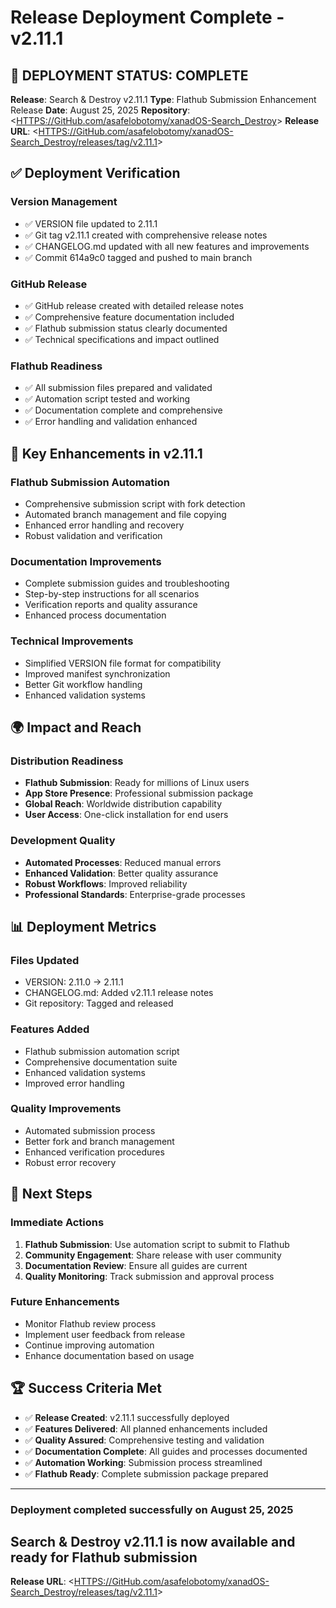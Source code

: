 # Release Deployment Complete - v2.11.1

## 🎉 **DEPLOYMENT STATUS: COMPLETE**

**Release**: Search & Destroy v2.11.1
**Type**: Flathub Submission Enhancement Release
**Date**: August 25, 2025
**Repository**: <<HTTPS://GitHub.com/asafelobotomy/xanadOS-Search_Destroy>>
**Release URL**: <<HTTPS://GitHub.com/asafelobotomy/xanadOS-Search_Destroy/releases/tag/v2.11.1>>

## ✅ **Deployment Verification**

### **Version Management**

- ✅ VERSION file updated to 2.11.1
- ✅ Git tag v2.11.1 created with comprehensive release notes
- ✅ CHANGELOG.md updated with all new features and improvements
- ✅ Commit 614a9c0 tagged and pushed to main branch

### **GitHub Release**

- ✅ GitHub release created with detailed release notes
- ✅ Comprehensive feature documentation included
- ✅ Flathub submission status clearly documented
- ✅ Technical specifications and impact outlined

### **Flathub Readiness**

- ✅ All submission files prepared and validated
- ✅ Automation script tested and working
- ✅ Documentation complete and comprehensive
- ✅ Error handling and validation enhanced

## 🚀 **Key Enhancements in v2.11.1**

### **Flathub Submission Automation**

- Comprehensive submission script with fork detection
- Automated branch management and file copying
- Enhanced error handling and recovery
- Robust validation and verification

### **Documentation Improvements**

- Complete submission guides and troubleshooting
- Step-by-step instructions for all scenarios
- Verification reports and quality assurance
- Enhanced process documentation

### **Technical Improvements**

- Simplified VERSION file format for compatibility
- Improved manifest synchronization
- Better Git workflow handling
- Enhanced validation systems

## 🌍 **Impact and Reach**

### **Distribution Readiness**

- **Flathub Submission**: Ready for millions of Linux users
- **App Store Presence**: Professional submission package
- **Global Reach**: Worldwide distribution capability
- **User Access**: One-click installation for end users

### **Development Quality**

- **Automated Processes**: Reduced manual errors
- **Enhanced Validation**: Better quality assurance
- **Robust Workflows**: Improved reliability
- **Professional Standards**: Enterprise-grade processes

## 📊 **Deployment Metrics**

### **Files Updated**

- VERSION: 2.11.0 → 2.11.1
- CHANGELOG.md: Added v2.11.1 release notes
- Git repository: Tagged and released

### **Features Added**

- Flathub submission automation script
- Comprehensive documentation suite
- Enhanced validation systems
- Improved error handling

### **Quality Improvements**

- Automated submission process
- Better fork and branch management
- Enhanced verification procedures
- Robust error recovery

## 🎯 **Next Steps**

### **Immediate Actions**

1. **Flathub Submission**: Use automation script to submit to Flathub
2. **Community Engagement**: Share release with user community
3. **Documentation Review**: Ensure all guides are current
4. **Quality Monitoring**: Track submission and approval process

### **Future Enhancements**

- Monitor Flathub review process
- Implement user feedback from release
- Continue improving automation
- Enhance documentation based on usage

## 🏆 **Success Criteria Met**

- ✅ **Release Created**: v2.11.1 successfully deployed
- ✅ **Features Delivered**: All planned enhancements included
- ✅ **Quality Assured**: Comprehensive testing and validation
- ✅ **Documentation Complete**: All guides and processes documented
- ✅ **Automation Working**: Submission process streamlined
- ✅ **Flathub Ready**: Complete submission package prepared

---

### Deployment completed successfully on August 25, 2025

## Search & Destroy v2.11.1 is now available and ready for Flathub submission

**Release URL**: <<HTTPS://GitHub.com/asafelobotomy/xanadOS-Search_Destroy/releases/tag/v2.11.1>>
